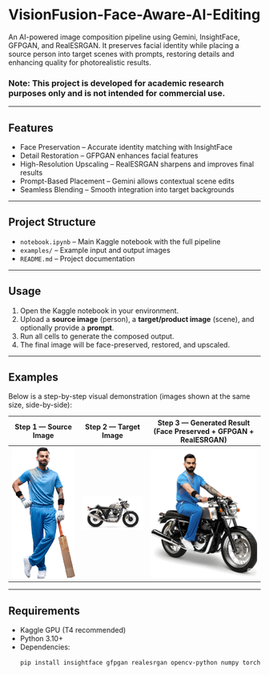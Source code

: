 # VisionFusion-Face-Aware-AI-Editing
An AI-powered image composition pipeline using Gemini, InsightFace, GFPGAN, and RealESRGAN. It preserves facial identity while placing a source person into target scenes with prompts, restoring details and enhancing quality for photorealistic results.


### Note: This project is developed **for academic research purposes only** and is **not intended for commercial use**.  

---

## Features  
- Face Preservation – Accurate identity matching with InsightFace  
- Detail Restoration – GFPGAN enhances facial features  
- High-Resolution Upscaling – RealESRGAN sharpens and improves final results  
- Prompt-Based Placement – Gemini allows contextual scene edits  
- Seamless Blending – Smooth integration into target backgrounds  

---

## Project Structure  
- `notebook.ipynb` – Main Kaggle notebook with the full pipeline  
- `examples/` – Example input and output images  
- `README.md` – Project documentation  

---

## Usage  
1. Open the Kaggle notebook in your environment.  
2. Upload a **source image** (person), a **target/product image** (scene), and optionally provide a **prompt**.  
3. Run all cells to generate the composed output.  
4. The final image will be face-preserved, restored, and upscaled.  

---

## Examples  

Below is a step-by-step visual demonstration (images shown at the same size, side-by-side):  

| Step 1 — Source Image | Step 2 — Target Image | Step 3 — Generated Result (Face Preserved + GFPGAN + RealESRGAN) |
|------------------------|-----------------------|------------------------------------------------------------------|
| <img src="./examples/Daco_1729075.png" width="300"/> | <img src="./examples/download.jpeg" width="300"/> | <img src="./examples/swapped_vk_gfpgan_realesrgan.jpg" width="300"/> |


---

## Requirements  
- Kaggle GPU (T4 recommended)  
- Python 3.10+  
- Dependencies:  
  ```bash
  pip install insightface gfpgan realesrgan opencv-python numpy torch transformers
